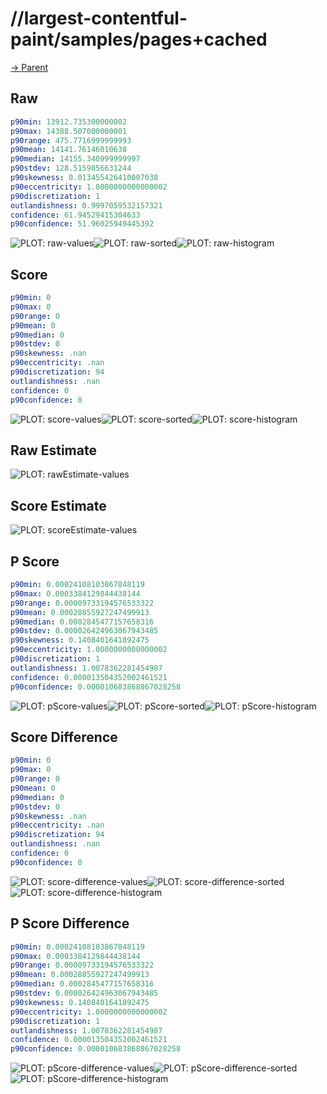 
# //largest-contentful-paint/samples/pages+cached

[→ Parent](../..)


## Raw


```yaml
p90min: 13912.735300000002
p90max: 14388.507000000001
p90range: 475.7716999999993
p90mean: 14141.76146010638
p90median: 14155.340999999997
p90stdev: 128.5159856631244
p90skewness: 0.013455426410007038
p90eccentricity: 1.0000000000000002
p90discretization: 1
outlandishness: 0.9997059532157321
confidence: 61.94529415304633
p90confidence: 51.96025949445392

```

![PLOT: raw-values](./raw/values.svg)![PLOT: raw-sorted](./raw/sorted.svg)![PLOT: raw-histogram](./raw/histogram.svg)
## Score


```yaml
p90min: 0
p90max: 0
p90range: 0
p90mean: 0
p90median: 0
p90stdev: 0
p90skewness: .nan
p90eccentricity: .nan
p90discretization: 94
outlandishness: .nan
confidence: 0
p90confidence: 0

```

![PLOT: score-values](./score/values.svg)![PLOT: score-sorted](./score/sorted.svg)![PLOT: score-histogram](./score/histogram.svg)
## Raw Estimate

![PLOT: rawEstimate-values](./rawEstimate/values.svg)
## Score Estimate

![PLOT: scoreEstimate-values](./scoreEstimate/values.svg)
## P Score


```yaml
p90min: 0.00024108103867848119
p90max: 0.0003384129844438144
p90range: 0.00009733194576533322
p90mean: 0.00028855927247499913
p90median: 0.0002845477157658316
p90stdev: 0.000026424963067943485
p90skewness: 0.1408401641892475
p90eccentricity: 1.0000000000000002
p90discretization: 1
outlandishness: 1.0078362281454987
confidence: 0.000013504352002461521
p90confidence: 0.000010683868867028258

```

![PLOT: pScore-values](./pScore/values.svg)![PLOT: pScore-sorted](./pScore/sorted.svg)![PLOT: pScore-histogram](./pScore/histogram.svg)
## Score Difference


```yaml
p90min: 0
p90max: 0
p90range: 0
p90mean: 0
p90median: 0
p90stdev: 0
p90skewness: .nan
p90eccentricity: .nan
p90discretization: 94
outlandishness: .nan
confidence: 0
p90confidence: 0

```

![PLOT: score-difference-values](./score-difference/values.svg)![PLOT: score-difference-sorted](./score-difference/sorted.svg)![PLOT: score-difference-histogram](./score-difference/histogram.svg)
## P Score Difference


```yaml
p90min: 0.00024108103867848119
p90max: 0.0003384129844438144
p90range: 0.00009733194576533322
p90mean: 0.00028855927247499913
p90median: 0.0002845477157658316
p90stdev: 0.000026424963067943485
p90skewness: 0.1408401641892475
p90eccentricity: 1.0000000000000002
p90discretization: 1
outlandishness: 1.0078362281454987
confidence: 0.000013504352002461521
p90confidence: 0.000010683868867028258

```

![PLOT: pScore-difference-values](./pScore-difference/values.svg)![PLOT: pScore-difference-sorted](./pScore-difference/sorted.svg)![PLOT: pScore-difference-histogram](./pScore-difference/histogram.svg)